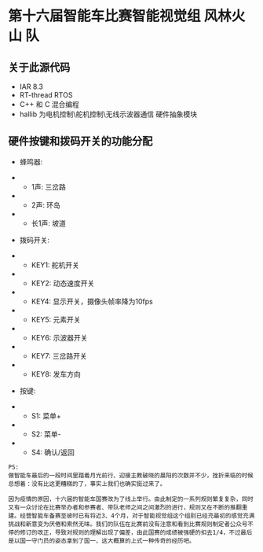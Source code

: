 # 第十六届智能车比赛智能视觉组 风林火山 队
## 关于此源代码
- IAR 8.3
- RT-thread RTOS
- C++ 和 C 混合编程
- hallib 为电机控制\舵机控制\无线示波器通信 硬件抽象模块

## 硬件按键和拨码开关的功能分配
- 蜂鸣器:
- - 1声: 三岔路
- - 2声: 环岛
- - 长1声: 坡道

- 拨码开关:
- - KEY1: 舵机开关
- - KEY2: 动态速度开关
- - KEY4: 显示开关，摄像头帧率降为10fps
- - KEY5: 元素开关
- - KEY6: 示波器开关
- - KEY7: 三岔路开关
- - KEY8: 发车方向

- 按键:
- - S1: 菜单+
- - S2: 菜单-
- - S4: 确认/返回
  
```
PS: 
做智能车最后的一段时间里踏着月光前行、迎接主教破晓的晨阳的次数并不少，挫折来临的时候总想着：没有比这更糟糕的了，事实上我们也确实挺过来了。

因为疫情的原因，十六届的智能车国赛改为了线上举行。由此制定的一系列规则繁复复杂，同时又有一众讨论在比赛举办者和参赛者、带队老师之间之间激烈的进行，规则又在不断的推翻重建。经营智能车备赛至彼时已有将近3、4个月，对于智能视觉组这个组别已经充最初的感觉充满挑战和新意变为厌倦和索然无味。我们的队伍在比赛前没有注意和看到比赛规则制定者公众号不停的修订的改正，导致对规则的理解出现了偏差，由此国赛的成绩被强硬的扣去1/4，不过最后是以国一守门员的姿态拿到了国一，这大概算的上式一种传奇的经历吧。
```